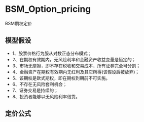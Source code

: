 # BSM_Option_pricing
BSM期权定价
## 模型假设
* 1、股票价格行为服从对数正态分布模式；
* 2、在期权有效期内，无风险利率和金融资产收益变量是恒定的；
* 3、市场无摩擦，即不存在税收和交易成本，所有证券完全可分割；
* 4、金融资产在期权有效期内无红利及其它所得(该假设后被放弃)；
* 5、该期权是欧式期权，即在期权到期前不可实施。
* 6、不存在无风险套利机会；
* 7、证券交易是持续的；
* 8、投资者能够以无风险利率借贷。

## 定价公式
